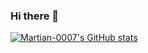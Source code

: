 ### Hi there 👋

[![Martian-0007's GitHub stats](https://github-readme-stats.vercel.app/api?username=Martian-0007&show_icons=true&theme=merko)](https://github.com/anuraghazra/github-readme-stats)


<!--
**Martian-0007/Martian-0007** is a ✨ _special_ ✨ repository because its `README.md` (this file) appears on your GitHub profile.

Here are some ideas to get you started:

- 🔭 I’m currently working on ...
- 🌱 I’m currently learning ...
- 👯 I’m looking to collaborate on ...
- 🤔 I’m looking for help with ...
- 💬 Ask me about ...
- 📫 How to reach me: ...
- 😄 Pronouns: ...
- ⚡ Fun fact: ...
-->
